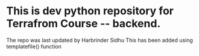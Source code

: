  # This is dev python repository for Terrafrom Course -- backend. 
 The repo was last updated by Harbrinder Sidhu
 This has been added using templatefile() function